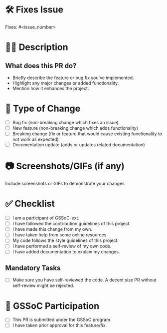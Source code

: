 # 🛠️ Fixes Issue

Fixes: #<issue_number>

# 👨‍💻 Description

## What does this PR do?

<!-- Please include a summary of the change and which issue is fixed. Please also include relevant motivation and context. List any dependencies that are required for this change. -->

- Briefly describe the feature or bug fix you've implemented.
- Highlight any major changes or added functionality.
- Mention how it enhances the project.

# 📄 Type of Change

- [ ] Bug fix (non-breaking change which fixes an issue)
- [ ] New feature (non-breaking change which adds functionality)
- [ ] Breaking change (fix or feature that would cause existing functionality to not work as expected)
- [ ] Documentation update (adds or updates related documentation)

# 📷 Screenshots/GIFs (if any)

Include screenshots or GIFs to demonstrate your changes

# ✅ Checklist

- [ ] I am a participant of GSSoC-ext.
- [ ] I have followed the contribution guidelines of this project.
- [ ] I have made this change from my own.
- [ ] I have taken help from some online resources.
- [ ] My code follows the style guidelines of this project.
- [ ] I have performed a self-review of my own code.
- [ ] I have added documentation to explain my changes.

## Mandatory Tasks

- [ ] Make sure you have self-reviewed the code. A decent size PR without self-review might be rejected.

# 🤝 GSSoC Participation

- [ ] This PR is submitted under the GSSoC program.
- [ ] I have taken prior approval for this feature/fix.
